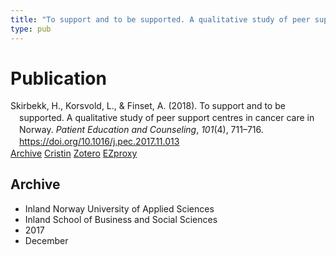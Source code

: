 ```yaml
---
title: "To support and to be supported. A qualitative study of peer support centres in cancer care in Norway"
type: pub
---
```

<h1>Publication</h1>
<article id="csl-bib-container-Y7KX8VS3" class="csl-bib-container">
  <div class="csl-bib-body" style="line-height: 1.35; padding-left: 1em; text-indent:-1em;">
  <div class="csl-entry">Skirbekk, H., Korsvold, L., &amp; Finset, A. (2018). To support and to be supported. A qualitative study of peer support centres in cancer care in Norway. <i>Patient Education and Counseling</i>, <i>101</i>(4), 711&#x2013;716. <a href="https://doi.org/10.1016/j.pec.2017.11.013">https://doi.org/10.1016/j.pec.2017.11.013</a></div>
</div>
  <div class="csl-bib-buttons">
    <a href="#taxonomy-article-Y7KX8VS3" class="csl-bib-button">Archive</a>
    <a href="https://app.cristin.no/results/show.jsf?id=1523483" alt="Cristin URL" class="csl-bib-button">Cristin</a>
    <a href="http://zotero.org/groups/5022929/items/Y7KX8VS3" alt="Zotero URL" class="csl-bib-button">Zotero</a>
    <a href="http://ezproxy.inn.no/login?url=https://doi.org/10.1016/j.pec.2017.11.013" class="csl-bib-button">EZproxy</a>
  </div>
  <div id="csl-bib-meta-container-Y7KX8VS3"></div>
</article>
<div id="csl-bib-meta-Y7KX8VS3" class="csl-bib-meta">
  <article id="taxonomy-article-Y7KX8VS3" class="taxonomy-article">
    <h1>Archive</h1>
    <ul>
      <li>Inland Norway University of Applied Sciences</li>
      <li>Inland School of Business and Social Sciences</li>
      <li>2017</li>
      <li>December</li>
    </ul>
  </article>
</div>
